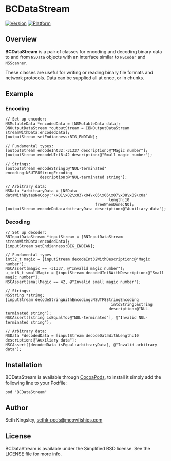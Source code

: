 # BCDataStream

[![Version](http://cocoapod-badges.herokuapp.com/v/BCDataStream/badge.png)](http://cocoadocs.org/docsets/BCDataStream)
[![Platform](http://cocoapod-badges.herokuapp.com/p/BCDataStream/badge.png)](http://cocoadocs.org/docsets/BCDataStream)

## Overview

**BCDataStream** is a pair of classes for encoding and decoding binary data to and from `NSData` objects with an interface similar to `NSCoder` and `NSScanner`.

These classes are useful for writing or reading binary file formats and network protocols.  Data can be supplied all at once, or in chunks.

## Example

### Encoding

	// Set up encoder:
	NSMutableData *encodedData = [NSMutableData data];
	BNOutputDataStream *outputStream = [BNOutputDataStream streamWithData:encodedData];
	[outputStream setEndianness:BIG_ENDIAN];

	// Fundamental types:
	[outputStream encodeInt32:-31337 description:@"Magic number"];
	[outputStream encodeUInt8:42 description:@"Small magic number"];

	// Strings:
	[outputStream encodeString:@"NUL-terminated" encoding:NSUTF8StringEncoding
				   description:@"NUL-terminated string"];

	// Arbitrary data:
	NSData *arbitraryData = [NSData dataWithBytesNoCopy:"\x01\x02\x03\x04\x05\x06\x07\x08\x09\x0a"
												 length:10
										   freeWhenDone:NO];
	[outputStream encodeData:arbitraryData description:@"Auxiliary data"];

### Decoding

	// Set up decoder:
	BNInputDataStream *inputStream = [BNInputDataStream streamWithData:encodedData];
	[inputStream setEndianness:BIG_ENDIAN];

	// Fundamental types
	int32_t magic = [inputStream decodeInt32WithDescription:@"Magic number"];
	NSCAssert(magic == -31337, @"Invalid magic number");
	u_int8_t smallMagic = [inputStream decodeUInt8WithDescription:@"Small magic number"];
	NSCAssert(smallMagic == 42, @"Invalid small magic number");

	// Strings:
	NSString *string;
	[inputStream decodeStringWithEncoding:NSUTF8StringEncoding
												  intoString:&string
												 description:@"NUL-terminated string"];
	NSCAssert([string isEqualTo:@"NUL-terminated"], @"Invalid NUL-terminated string");

	// Arbitrary data:
	NSData *decodedData = [inputStream decodeDataWithLength:10 description:@"Auxiliary data"];
	NSCAssert([decodedData isEqual:arbitraryData], @"Invalid arbitrary data");

## Installation

BCDataStream is available through [CocoaPods](http://cocoapods.org), to install
it simply add the following line to your Podfile:

    pod "BCDataStream"

## Author

Seth Kingsley, sethk-pods@meowfishies.com

## License

BCDataStream is available under the Simplified BSD license. See the LICENSE file for more info.

